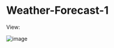 # Weather-Forecast-1

View:

![image](https://github.com/diegolazarocs/Weather-Forecast-1/assets/111025421/458138bc-f3d7-497b-8b7d-e889be068c38)
